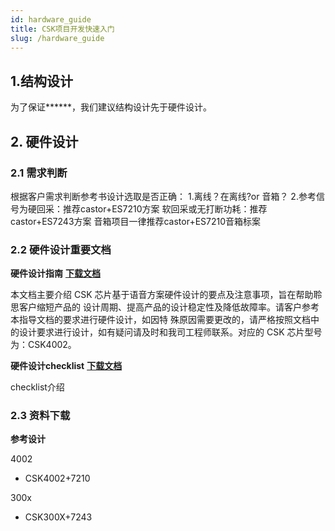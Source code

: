 ```yaml
---
id: hardware_guide
title: CSK项目开发快速入门
slug: /hardware_guide
---
```


## 1.结构设计

为了保证******，我们建议结构设计先于硬件设计。

## 2. 硬件设计

### 2.1 需求判断

根据客户需求判断参考书设计选取是否正确：
1.离线？在离线?or 音箱？
2.参考信号为硬回采：推荐castor+ES7210方案
  软回采或无打断功耗：推荐castor+ES7243方案
 音箱项目一律推荐castor+ES7210音箱标案

### 2.2 硬件设计重要文档

**硬件设计指南**     **[下载文档](/hardware_guide)**

本文档主要介绍 CSK 芯片基于语音方案硬件设计的要点及注意事项，旨在帮助聆思客户缩短产品的
设计周期、提高产品的设计稳定性及降低故障率。请客户参考本指导文档的要求进行硬件设计，如因特
殊原因需要更改的，请严格按照文档中的设计要求进行设计，如有疑问请及时和我司工程师联系。对应的 CSK 芯片型号为：CSK4002。

**硬件设计checklist**     **[下载文档](/hardware_guide)**

checklist介绍


### 2.3 资料下载

**参考设计**

4002
- CSK4002+7210

300x
- CSK300X+7243







